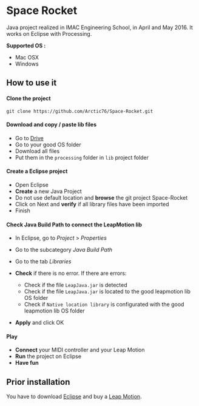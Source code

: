 # Space Rocket

Java project realized in IMAC Engineering School, in April and May 2016. It works on Eclipse with Processing.

**Supported OS :**

- Mac OSX
- Windows

## How to use it

#### Clone the project

	git clone https://github.com/Arctic76/Space-Rocket.git
	
#### Download and copy / paste lib files

- Go to [Drive](https://www.eclipse.org/downloads/)
- Go to your good OS folder
- Download all files
- Put them in the `processing` folder in `lib` project folder

#### Create a Eclipse project

- Open Eclipse
- **Create** a new Java Project
- Do not use default location and **browse** the git project Space-Rocket
- Click on Next and **verify** if all library files have been imported
- Finish

#### Check Java Build Path to connect the LeapMotion lib

- In Eclipse, go to *Project* > *Properties*
- Go to the subcategory *Java Build Path*
- Go to the tab *Libraries*
- **Check** if there is no error. If there are errors:
    - Check if the file `LeapJava.jar` is detected
    - Check if the file `LeapJava.jar` is located to the good leapmotion lib OS folder
    - Check if `Native location library` is configurated with the good leapmotion lib OS folder
    
- **Apply** and click OK


#### Play

- **Connect** your MIDI controller and your Leap Motion
- **Run** the project on Eclipse
- **Have fun**
	
## Prior installation

You have to download [Eclipse](https://www.eclipse.org/downloads/) and buy a [Leap Motion](https://www.leapmotion.com/).

